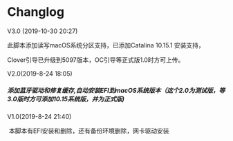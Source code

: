 # Changlog

V3.0 (2019-10-30 20:27)

   此脚本添加读写macOS系统分区支持，已添加Catalina 10.15.1 安装支持，

Clover引导已升级到5097版本，OC引导等正式版1.0时方可上传。

V2.0(2019-8-24 18:05)

##### 	添加蓝牙驱动和修复缓存,自动安装EFI到macOS系统版本（这个2.0为测试版，等3.0版时方可添加10.15系统版，并为正式版)

V1.0(2019-8-24 21:40)

​	本脚本有EFI安装和删除，还有备份环境删除，网卡驱动安装

